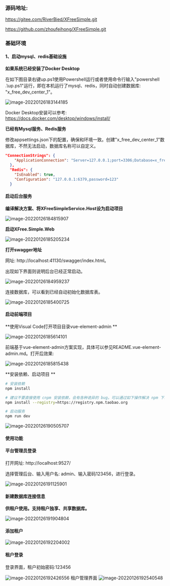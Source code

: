### 源码地址:

https://gitee.com/RiverBied/XFreeSimple.git

https://github.com/zhoufeihong/XFreeSimple.git

### 基础环境

#### 1、启动mysql、redis基础设施

**如果系统已经安装了Docker Desktop**

在如下图目录右键up.ps1使用Powershell运行或者使用命令行输入"powershell .\up.ps1"运行，即在本机运行了mysql、redis，同时自动创建数据库: "x_free_dev_center_1"。

![image-20220126183144185](docs/images/image-20220126183144185.png)

Docker Desktop安装可以参考: https://docs.docker.com/desktop/windows/install/

**已经有Mysql服务、Redis服务**

修改appsettings.json下的配置，确保和环境一致。创建"x_free_dev_center_1"数据库，不然无法启动，数据库名称可以自定义。

```json
"ConnectionStrings": {
    "ApplicationConnection": "Server=127.0.0.1;port=3306;Database=x_free_dev_center_1;User=root; Password=root"
  },
  "Redis": {
    "IsEnabled": true,
    "Configuration": "127.0.0.1:6379,password=123"
  }
```

#### 启动后台服务

**编译解决方案、将XFreeSimpleService.Host设为启动项目**

![image-20220126184815907](docs/images/image-20220126184815907.png)

**启动XFree.Simple.Web**

![image-20220126185205234](docs/images/image-20220126185205234.png)

**打开swagger地址**

网址: http://localhost:41130/swagger/index.html。

出现如下界面则说明后台已经正常启动。

![image-20220126184959237](docs/images/image-20220126184959237.png)

连接数据库，可以看到已经自动初始化数据库表。

![image-20220126185400725](docs/images/image-20220126185400725.png)

#### 启动前端项目

**使用Visual Code打开项目目录vue-element-admin **

![image-20220126185614101](docs/images/image-20220126185614101.png)

前端基于vue-element-admin方案实现，具体可以参见README.vue-element-admin.md。打开后效果:

![image-20220126185815438](docs/images/image-20220126185815438.png)

**安装依赖、启动项目 **

```bash
# 安装依赖
npm install

# 建议不要直接使用 cnpm 安装依赖，会有各种诡异的 bug。可以通过如下操作解决 npm 下载速度慢的问题
npm install --registry=https://registry.npm.taobao.org

# 启动服务
npm run dev
```

![image-20220126190505707](docs/images/image-20220126190505707.png)

#### 使用功能

#### 平台管理员登录

打开网址: http://localhost:9527/

选择管理后台、输入用户名: admin、输入密码123456，进行登录。

![image-20220126191125901](docs/images/image-20220126191125901.png)

#### 新建数据库连接信息

**供租户使用。支持租户独享、共享数据库。**

![image-20220126191904804](docs/images/image-20220126191904804.png)

#### 添加租户

![image-20220126192204002](docs/images/image-20220126192204002.png)

#### 租户登录

登录界面，租户初始密码:123456

![image-20220126192426556](docs/images/image-20220126192426556.png)
租户管理界面
![image-20220126192540548](docs/images/image-20220126192540548.png)
